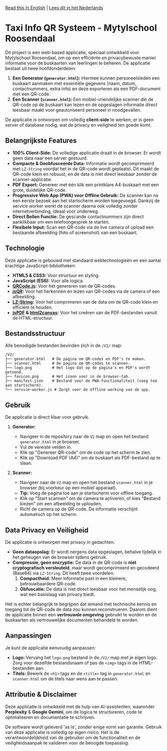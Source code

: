 [Read this in English](README.md) | [Lees dit in het Nederlands](README.NL.md)

# Taxi Info QR Systeem - Mytylschool Roosendaal

Dit project is een web-based applicatie, speciaal ontwikkeld voor Mytylschool Roosendaal, om op een efficiënte en privacybewuste manier informatie voor de buskaarten van leerlingen te beheren. De applicatie bestaat uit twee hoofdonderdelen:

1.  **Een Generator (`generator.html`):** Hiermee kunnen personeelsleden een buskaart aanmaken met essentiële gegevens (naam, datum, contactnummers, extra info) en deze exporteren als een PDF-document met een QR-code.
2.  **Een Scanner (`scanner.html`):** Een mobiel-vriendelijke scanner die de QR-code op de buskaart kan lezen en de opgeslagen informatie direct leesbaar maakt voor geautoriseerd personeel in noodgevallen.

De applicatie is ontworpen om volledig **client-side** te werken; er is geen server of database nodig, wat de privacy en veiligheid ten goede komt.

## Belangrijkste Features

-   **100% Client-Side:** De volledige applicatie draait in de browser. Er wordt geen data naar een server gestuurd.
-   **Compacte & Geobfusceerde Data:** Informatie wordt gecomprimeerd met `LZ-String` voordat het in de QR-code wordt geplaatst. Dit maakt de QR-code klein en robuust, en de data is niet direct leesbaar zonder de scanner-applicatie.
-   **PDF Export:** Genereer met één klik een printklare A4-buskaart met een grote, duidelijke QR-code.
-   **Progressive Web App (PWA) voor Offline Gebruik:** De scanner kan na een eerste bezoek aan het startscherm worden toegevoegd. Dankzij de service worker werkt de scanner daarna ook volledig zonder internetverbinding, ideaal voor onderweg.
-   **Direct Bellen Functie:** De gescande contactnummers zijn direct aanklikbaar om een telefoongesprek te starten.
-   **Flexibele Input:** Scan een QR-code via de live camera of upload een bestaande afbeelding (foto of screenshot) van een buskaart.

## Technologie

Deze applicatie is gebouwd met standaard webtechnologieën en een aantal krachtige JavaScript-bibliotheken:

-   **HTML5 & CSS3:** Voor structuur en styling.
-   **JavaScript (ES6):** Voor alle logica.
-   **[QRCode.js](https://github.com/soldair/node-qrcode):** Voor het genereren van de QR-codes.
-   **[jsQR](https://github.com/cozmo/jsQR):** Voor het herkennen en lezen van QR-codes via de camera of een afbeelding.
-   **[LZ-String](https://github.com/pieroxy/lz-string):** Voor het comprimeren van de data om de QR-code klein en efficiënt te houden.
-   **[jsPDF](https://github.com/parallax/jsPDF) & [html2canvas](https://html2canvas.hertzen.com/):** Voor het creëren van de PDF-bestanden vanuit de HTML-structuur.

## Bestandsstructuur

Alle benodigde bestanden bevinden zich in de `/V2/` map:

```
/V2/
├── generator.html   # De pagina om QR-codes en PDF's te maken.
├── scanner.html     # De pagina om QR-codes te scannen.
├── logo.png         # Het logo dat op de pagina's en PDF's wordt getoond.
├── favicon.png      # Het icoon voor in de browser-tab.
├── manifest.json    # Bestand voor de PWA-functionaliteit (voeg toe aan startscherm).
└── service-worker.js # Zorgt voor de offline werking van de app.
```

## Gebruik

De applicatie is direct klaar voor gebruik.

1.  **Generator:**
    -   Navigeer in de repository naar de `V2` map en open het bestand `generator.html` in je browser.
    -   Vul de vereiste velden in.
    -   Klik op "Genereer QR-code" om de code op het scherm te zien.
    -   Klik op "Download PDF (A4)" om de buskaart als PDF-bestand op te slaan.

2.  **Scanner:**
    -   Navigeer naar de `V2` map en open het bestand `scanner.html` in je browser (bij voorkeur op een mobiel apparaat).
    -   **Tip:** Voeg de pagina toe aan je startscherm voor offline toegang.
    -   Klik op "Start scannen" om de camera te activeren, of kies "Bestand kiezen" om een afbeelding te uploaden.
    -   Richt de camera op de QR-code. De informatie verschijnt automatisch op het scherm.

## Data Privacy en Veiligheid

De applicatie is ontworpen met privacy in gedachten.

-   **Geen dataopslag:** Er wordt nergens data opgeslagen, behalve tijdelijk in het geheugen van de browser tijdens gebruik.
-   **Compressie, geen encryptie:** De data in de QR-code is **niet cryptografisch versleuteld**, maar wordt gecomprimeerd en gecodeerd (Base64) via `LZ-String`. Dit heeft twee voordelen:
    1.  **Compactheid:** Meer informatie past in een kleinere, betrouwbaardere QR-code.
    2.  **Obfuscatie:** De data is niet direct leesbaar voor het menselijk oog, wat een basislaag van privacy biedt.

Het is echter belangrijk te begrijpen dat iemand met technische kennis en toegang tot de QR-code de data zou kunnen reconstrueren. Daarom dient de applicatie binnen een **vertrouwde omgeving** gebruikt te worden en de buskaarten als vertrouwelijke documenten behandeld te worden.

## Aanpassingen

Je kunt de applicatie eenvoudig aanpassen:

-   **Logo:** Vervang het `logo.png` bestand in de `/V2/` map met je eigen logo. Zorg voor dezelfde bestandsnaam of pas de `<img>` tags in de HTML-bestanden aan.
-   **Titels:** Bewerk de `<h1>` tags en de `<title>` tag in `generator.html` en `scanner.html` om de titels naar wens aan te passen.

## Attributie & Disclaimer

Deze applicatie is ontwikkeld met de hulp van AI-assistenten, waaronder **Perplexity** & **Google Gemini**, om de logica te structureren, code te optimaliseren en documentatie te schrijven.

De software wordt geleverd 'as is', zonder enige vorm van garantie. Gebruik van deze applicatie is volledig op eigen risico. Het is de verantwoordelijkheid van de gebruiker om de functionaliteit en de veiligheidsaanpak te valideren voor de beoogde toepassing.
